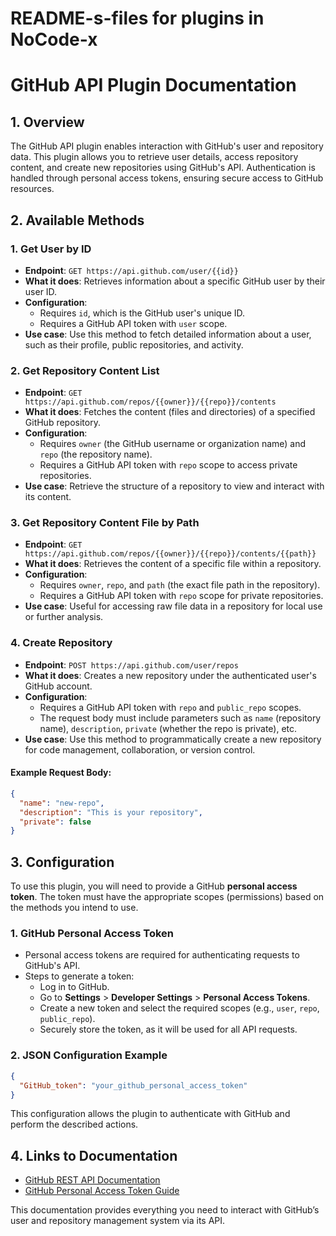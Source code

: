 # README-s-files for plugins in NoCode-x


# GitHub API Plugin Documentation

## 1. Overview

The GitHub API plugin enables interaction with GitHub's user and repository data. This plugin allows you to retrieve user details, access repository content, and create new repositories using GitHub's API. Authentication is handled through personal access tokens, ensuring secure access to GitHub resources.

## 2. Available Methods

### 1. **Get User by ID**
   - **Endpoint**: `GET https://api.github.com/user/{{id}}`
   - **What it does**: Retrieves information about a specific GitHub user by their user ID.
   - **Configuration**: 
     - Requires `id`, which is the GitHub user's unique ID.
     - Requires a GitHub API token with `user` scope.
   - **Use case**: Use this method to fetch detailed information about a user, such as their profile, public repositories, and activity.

### 2. **Get Repository Content List**
   - **Endpoint**: `GET https://api.github.com/repos/{{owner}}/{{repo}}/contents`
   - **What it does**: Fetches the content (files and directories) of a specified GitHub repository.
   - **Configuration**:
     - Requires `owner` (the GitHub username or organization name) and `repo` (the repository name).
     - Requires a GitHub API token with `repo` scope to access private repositories.
   - **Use case**: Retrieve the structure of a repository to view and interact with its content.

### 3. **Get Repository Content File by Path**
   - **Endpoint**: `GET https://api.github.com/repos/{{owner}}/{{repo}}/contents/{{path}}`
   - **What it does**: Retrieves the content of a specific file within a repository.
   - **Configuration**:
     - Requires `owner`, `repo`, and `path` (the exact file path in the repository).
     - Requires a GitHub API token with `repo` scope for private repositories.
   - **Use case**: Useful for accessing raw file data in a repository for local use or further analysis.

### 4. **Create Repository**
   - **Endpoint**: `POST https://api.github.com/user/repos`
   - **What it does**: Creates a new repository under the authenticated user's GitHub account.
   - **Configuration**:
     - Requires a GitHub API token with `repo` and `public_repo` scopes.
     - The request body must include parameters such as `name` (repository name), `description`, `private` (whether the repo is private), etc.
   - **Use case**: Use this method to programmatically create a new repository for code management, collaboration, or version control.

#### Example Request Body:
```json
{
  "name": "new-repo",
  "description": "This is your repository",
  "private": false
}
```

## 3. Configuration

To use this plugin, you will need to provide a GitHub **personal access token**. The token must have the appropriate scopes (permissions) based on the methods you intend to use.

### 1. **GitHub Personal Access Token**
   - Personal access tokens are required for authenticating requests to GitHub's API.
   - Steps to generate a token:
     - Log in to GitHub.
     - Go to **Settings** > **Developer Settings** > **Personal Access Tokens**.
     - Create a new token and select the required scopes (e.g., `user`, `repo`, `public_repo`).
     - Securely store the token, as it will be used for all API requests.

### 2. **JSON Configuration Example**

```json
{
  "GitHub_token": "your_github_personal_access_token"
}
```

This configuration allows the plugin to authenticate with GitHub and perform the described actions.

## 4. Links to Documentation

- [GitHub REST API Documentation](https://docs.github.com/en/rest)
- [GitHub Personal Access Token Guide](https://docs.github.com/en/authentication/keeping-your-account-and-data-secure/creating-a-personal-access-token)

This documentation provides everything you need to interact with GitHub’s user and repository management system via its API.
